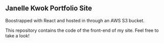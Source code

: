 ## Janelle Kwok Portfolio Site
Boostrapped with React and hosted in through an AWS S3 bucket. 

This repository contains the code of the front-end of my site. Feel free to take a look!
